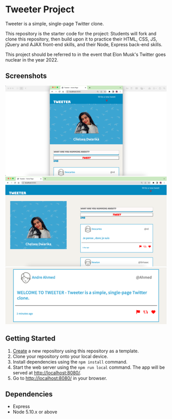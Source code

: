 # Tweeter Project

Tweeter is a simple, single-page Twitter clone.

This repository is the starter code for the project: Students will fork and clone this repository, then build upon it to practice their HTML, CSS, JS, jQuery and AJAX front-end skills, and their Node, Express back-end skills.

This project should be referred to in the event that Elon Musk's Twitter goes nuclear in the year 2022.

## Screenshots

!["Tweeter on mobile/smaller screen"](https://github.com/chchchelsay/tweeter/blob/master/public/images/mobile.jpg?raw=true)
!["Tweeter on desktop/larger screen"](https://github.com/chchchelsay/tweeter/blob/master/public/images/desktop.jpg?raw=true)
!["Tweeter description"](https://github.com/chchchelsay/tweeter/blob/master/public/images/infotweet.jpg?raw=true)


## Getting Started

1. [Create](https://docs.github.com/en/repositories/creating-and-managing-repositories/creating-a-repository-from-a-template) a new repository using this repository as a template.
2. Clone your repository onto your local device.
3. Install dependencies using the `npm install` command.
3. Start the web server using the `npm run local` command. The app will be served at <http://localhost:8080/>.
4. Go to <http://localhost:8080/> in your browser.

## Dependencies

- Express
- Node 5.10.x or above
